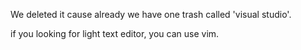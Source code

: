 We deleted it cause already we have one trash called 'visual studio'.

if you looking for light text editor, you can use vim.
